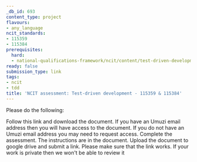 ```yaml
---
_db_id: 693
content_type: project
flavours:
- any_language
ncit_standards:
- 115359
- 115384
prerequisites:
  hard:
  - national-qualifications-framework/ncit/content/test-driven-development
ready: false
submission_type: link
tags:
- ncit
- tdd
title: 'NCIT assessment: Test-driven development - 115359 & 115384'
---
```


Please do the following:

Follow this link and download the document. If you have an Umuzi email address then you will have access to the document. If you do not have an Umuzi email address you may need to request access.
Complete the assessment. The instructions are in the document.
Upload the document to google drive and submit a link. Please make sure that the link works. If your work is private then we won't be able to review it
